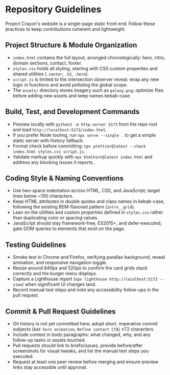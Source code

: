 # Repository Guidelines
Project Crayon's website is a single-page static front end. Follow these practices to keep contributions coherent and lightweight.

## Project Structure & Module Organization
- `index.html` contains the full layout, arranged chronologically: hero, intro, domain sections, contact, footer.
- `styles.css` holds all styling, starting with CSS custom properties and shared utilities (`.center`, `.h2`, `.hero`).
- `script.js` is limited to the intersection observer reveal; wrap any new logic in functions and avoid polluting the global scope.
- The `assets/` directory stores imagery such as `galaxy.png`; optimize files before adding new assets and keep names kebab-case.

## Build, Test, and Development Commands
- Preview locally with `python3 -m http.server 5173` from the repo root and load `http://localhost:5173/index.html`.
- If you prefer Node tooling, run `npx serve --single .` to get a simple static server with history fallback.
- Format check before committing: `npx prettier@latest --check index.html styles.css script.js`.
- Validate markup quickly with `npx htmlhint@latest index.html` and address any blocking issues it reports.

## Coding Style & Naming Conventions
- Use two-space indentation across HTML, CSS, and JavaScript; target lines below ~100 characters.
- Keep HTML attributes in double quotes and class names in kebab-case, following the existing BEM-flavored pattern (`intro__grid`).
- Lean on the utilities and custom properties defined in `styles.css` rather than duplicating color or spacing values.
- JavaScript should stay framework-free, ES2015+, and defer-executed; gate DOM queries to elements that exist on the page.

## Testing Guidelines
- Smoke test in Chrome and Firefox, verifying parallax background, reveal animation, and responsive navigation toggle.
- Resize around 840px and 520px to confirm the card grids stack correctly and the burger menu displays.
- Capture a Lighthouse report (`npx lighthouse http://localhost:5173 --view`) when significant UI changes land.
- Record manual test steps and note any accessibility follow-ups in the pull request.

## Commit & Pull Request Guidelines
- Git history is not yet committed here; adopt short, imperative commit subjects (`Add hero animation`, `Refine contact CTA`) ≤72 characters.
- Include context in body paragraphs: what changed, why, and any follow-up tasks or assets touched.
- Pull requests should link to briefs/issues, provide before/after screenshots for visual tweaks, and list the manual test steps you executed.
- Request at least one peer review before merging and ensure preview links stay accessible until approval.
